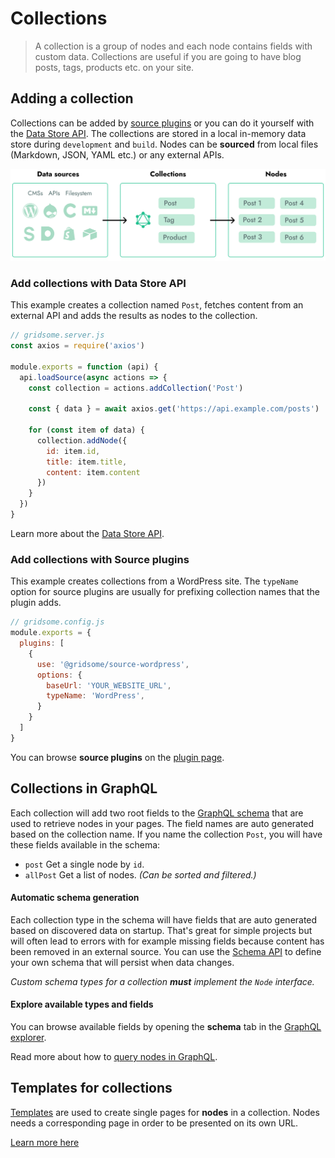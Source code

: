 # Collections

> A collection is a group of nodes and each node contains fields with custom data. Collections are useful if you are going to have blog posts, tags, products etc. on your site.

## Adding a collection

Collections can be added by [source plugins]() or you can do it yourself with the [Data Store API](/docs/data-store-api). The collections are stored in a local in-memory data store during `development` and `build`. Nodes can be **sourced** from local files (Markdown, JSON, YAML etc.) or any external APIs.

![Collections](./images/node-pages.png)

### Add collections with Data Store API

This example creates a collection named `Post`, fetches content from an external API and adds the results as nodes to the collection.

```js
// gridsome.server.js
const axios = require('axios')

module.exports = function (api) {
  api.loadSource(async actions => {
    const collection = actions.addCollection('Post')

    const { data } = await axios.get('https://api.example.com/posts')

    for (const item of data) {
      collection.addNode({
        id: item.id,
        title: item.title,
        content: item.content
      })
    }
  })
}
```

Learn more about the [Data Store API](/docs/data-store-api).

### Add collections with Source plugins

This example creates collections from a WordPress site. The `typeName` option for source plugins are usually for prefixing collection names that the plugin adds.

```js
// gridsome.config.js
module.exports = {
  plugins: [
    {
      use: '@gridsome/source-wordpress',
      options: {
        baseUrl: 'YOUR_WEBSITE_URL',
        typeName: 'WordPress',
      }
    }
  ]
}
```

You can browse **source plugins** on the [plugin page](/plugins).

## Collections in GraphQL

Each collection will add two root fields to the [GraphQL schema](/docs/data-layer) that are used to retrieve nodes in your pages. The field names are auto generated based on the collection name. If you name the collection `Post`, you will have these fields available in the schema:

- `post` Get a single node by `id`.
- `allPost` Get a list of nodes. *(Can be sorted and filtered.)*

#### Automatic schema generation

Each collection type in the schema will have fields that are auto generated based on discovered data on startup. That's great for simple projects but will often lead to errors with for example missing fields because content has been removed in an external source. You can use the [Schema API](/docs/schema-api) to define your own schema that will persist when data changes.

*Custom schema types for a collection **must** implement the `Node` interface.*

#### Explore available types and fields

You can browse available fields by opening the **schema** tab in the [GraphQL explorer](/docs/data-layer#the-graphql-explorer).

Read more about how to [query nodes in GraphQL](/docs/querying-data).

## Templates for collections

[Templates](/docs/templates) are used to create single pages for **nodes** in a collection. Nodes needs a corresponding page in order to be presented on its own URL.

[Learn more here](/docs/templates)
